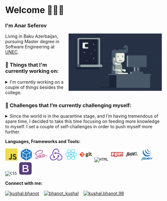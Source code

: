 # Welcome 🙋🏻‍♂️

### I'm Anar Seferov

<img alt="Night Coding" src="https://raw.githubusercontent.com/AVS1508/AVS1508/master/assets/Night-Coding.gif" align="right"/>

Living in Baku Azerbaijan, pursuing Master degree in Software Engineering at <a href="https://unec.edu.az/">UNEC</a>.

<h3>💼 Things that I'm currently working on:</h3>
<details>
  <summary>I'm currently working on a couple of things besides the college. </summary>
  <ul>
    <br>
    <li>Taking a Tailwind CSS Online Course.</li>
    <li>Learning drawing some UI in Adobe XD.</li>
    <li>Looking forward to take a Dart, Flutter Course in future besides school curriculum.</li>
    <li>Inquiring more about UX/UI.</li>
    <li>🔜</li>
  </ul>
</details>

### 🌱 Challenges that I’m currently challenging myself:
<details>
  <summary> Since the world is in the quarantine stage, and I’m having tremendous of spare time, I decided to take this time focusing on feeding more knowledge to myself. I set a couple of self-challenges in order to push myself more further. </summary>
  <ul>
    <br>
    <li>Learn to code 5-6 hours a day with no distraction ( One off a week. )</li>
    <li>Avoid over using social media</li>
    <li>Read more books</li>
    <li>🔜</li>
  </ul>
</details>

**Languages, Frameworks and Tools:**
<p align="left">
  <code><img src="https://github.com/devicons/devicon/blob/master/icons/javascript/javascript-original.svg" alt="JS" width="40" height="40" /></code>&nbsp;
  <code><img src="https://github.com/devicons/devicon/blob/master/icons/webpack/webpack-plain.svg" alt="Webpack" width="40" height="40" /></code>&nbsp;
  <code><img src="https://github.com/devicons/devicon/blob/master/icons/sass/sass-original.svg" alt="SASS" width="40" height="40" /></code>&nbsp;
    <code><img src="https://github.com/devicons/devicon/blob/master/icons/redux/redux-original.svg" alt="Redux" width="40" height="40" /></code>&nbsp;
  <code><img src="https://github.com/devicons/devicon/blob/master/icons/react/react-original.svg" alt="React" width="40" height="40" /></code>&nbsp;
  <code><img src="https://raw.githubusercontent.com/github/explore/80688e429a7d4ef2fca1e82350fe8e3517d3494d/topics/git/git.png" alt="git" width="40" height="40" /></code>&nbsp;
  <code><img src="https://github.com/abranhe/programming-languages-logos/blob/master/src/html/html_48x48.png" alt="HTML" width="40" height="40" /></code>&nbsp;
  <code><img src="https://github.com/devicons/devicon/blob/master/icons/npm/npm-original-wordmark.svg" alt="NPM" width="40" height="40" /></code>&nbsp;
    <code><img src="https://github.com/devicons/devicon/blob/master/icons/babel/babel-plain.svg" alt="Babel" width="40" height="40" /></code>&nbsp;
  <code><img src="https://github.com/devicons/devicon/blob/master/icons/jquery/jquery-plain-wordmark.svg" alt="jQuery" width="40" height="40" /></code>&nbsp;
  <code><img src="https://github.com/abranhe/programming-languages-logos/blob/master/src/css/css_48x48.png" alt="CSS" width="40" height="40" /></code>&nbsp;
  <code><img src="https://raw.githubusercontent.com/github/explore/80688e429a7d4ef2fca1e82350fe8e3517d3494d/topics/bootstrap/bootstrap.png" alt="bootstrap" width="40" height="40" /></code>&nbsp;
</p>

**Connect with me:**
<p align="left">
  <a href="https://www.instagram.com/anarseferrov/" target="blank"><img align="center" src="https://cdn.jsdelivr.net/npm/simple-icons@3.0.1/icons/instagram.svg" alt="kushal.bhanot" height="40" width="40" /></a> &nbsp;&nbsp;
  <a href="https://twitter.com/anarseferrov" target="blank"><img align="center" src="https://cdn.jsdelivr.net/npm/simple-icons@3.0.1/icons/twitter.svg" alt="bhanot_kushal" height="40" width="40" /></a> &nbsp;&nbsp;
  <a href="https://www.facebook.com/anarseferrov" target="blank"><img align="center" src="https://cdn.jsdelivr.net/npm/simple-icons@3.0.1/icons/facebook.svg" alt="kushal.bhanot.98" height="40" width="40" /></a> &nbsp;&nbsp;
</p>
